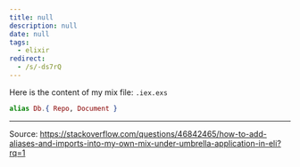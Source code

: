 ```yaml
---
title: null
description: null
date: null
tags:
  - elixir
redirect:
  - /s/-ds7rQ
---
```


Here is the content of my mix file: `.iex.exs`

```elixir
alias Db.{ Repo, Document }
```

---

Source: https://stackoverflow.com/questions/46842465/how-to-add-aliases-and-imports-into-my-own-mix-under-umbrella-application-in-eli?rq=1

